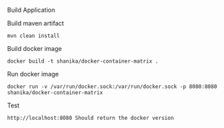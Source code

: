 Build Application

Build maven artifact

```
mvn clean install
```

Build docker image

```
docker build -t shanika/docker-container-matrix .
```

Run docker image

```
docker run -v /var/run/docker.sock:/var/run/docker.sock -p 8080:8080 shanika/docker-container-matrix
```

Test

````
http://localhost:8080 Should return the docker version
